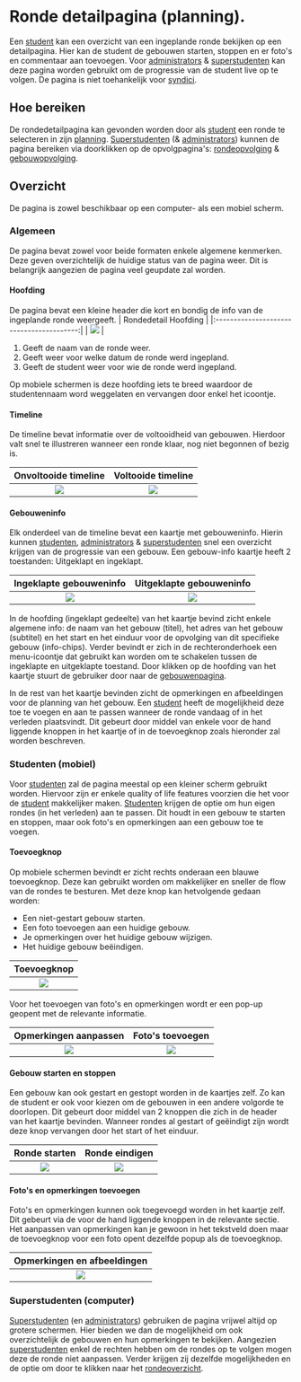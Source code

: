 # Ronde detailpagina (planning).
Een [student](../../users/student.md) kan een overzicht van een ingeplande ronde bekijken op een detailpagina. Hier kan de student de gebouwen starten, stoppen en er foto's en commentaar aan toevoegen.
Voor [administrators](../../users/admin.md) & [superstudenten](../../users/superstudent.md) kan deze pagina worden gebruikt om de progressie van de student live op te volgen.
De pagina is niet toehankelijk voor [syndici](../../users/syndicus.md).

## Hoe bereiken
De rondedetailpagina kan gevonden worden door als [student](../../users/student.md) een ronde te selecteren in zijn [planning](../overview/planning.md). [Superstudenten](../users/superstudent.md)  (& [administrators](../../users/admin.md)) kunnen de pagina bereiken via doorklikken op de opvolgpagina's: [rondeopvolging](../followup/ronde_opvolging.md) & [gebouwopvolging](../followup/gebouw_opvolging.md).

## Overzicht
De pagina is zowel beschikbaar op een computer- als een mobiel scherm.

### Algemeen
De pagina bevat zowel voor beide formaten enkele algemene kenmerken. Deze geven overzichtelijk de huidige status van de pagina weer. Dit is belangrijk aangezien de pagina veel geupdate zal worden.

#### Hoofding
De pagina bevat een kleine header die kort en bondig de info van de ingeplande ronde weergeeft.
|           Rondedetail Hoofding           |
|:----------------------------------------:|
| ![](../../assets/rounddetail_header.png) |

1) Geeft de naam van de ronde weer.
2) Geeft weer voor welke datum de ronde werd ingepland.
3) Geeft de student weer voor wie de ronde werd ingepland.

Op mobiele schermen is deze hoofding iets te breed waardoor de studentennaam word weggelaten en vervangen door enkel het icoontje.

#### Timeline
De timeline bevat informatie over de voltooidheid van gebouwen. Hierdoor valt snel te illustreren wanneer een ronde klaar, nog niet begonnen of bezig is.


|                  Onvoltooide timeline                 |                  Voltooide timeline                 |
|:-----------------------------------------------------:|:---------------------------------------------------:|
| ![](../../assets/rounddetail_timeline_incomplete.png) | ![](../../assets/rounddetail_timeline_complete.png) |

#### Gebouweninfo
Elk onderdeel van de timeline bevat een kaartje met gebouweninfo. Hierin kunnen [studenten](../../users/student.md), [administrators](../../users/admin.md) & [superstudenten](../../users/superstudent.md) snel een overzicht krijgen van de progressie van een gebouw. Een gebouw-info kaartje heeft 2 toestanden: Uitgeklapt en ingeklapt.

|             Ingeklapte gebouweninfo            |             Uitgeklapte gebouweninfo            |
|:----------------------------------------------:|:-----------------------------------------------:|
| ![](../../assets/rounddetail_buildcard_in.png) | ![](../../assets/rounddetail_buildcard_out.png) |

In de hoofding (ingeklapt gedeelte) van het kaartje bevind zicht enkele algemene info: de naam van het gebouw (titel), het adres van het gebouw (subtitel) en het start en het einduur voor de opvolging van dit specifieke gebouw (info-chips).
Verder bevindt er zich in de rechteronderhoek een menu-icoontje dat gebruikt kan worden om te schakelen tussen de ingeklapte en uitgeklapte toestand.
Door klikken op de hoofding van het kaartje stuurt de gebruiker door naar de [gebouwenpagina](../detail/gebouw.md).

In de rest van het kaartje bevinden zicht de opmerkingen en afbeeldingen voor de planning van het gebouw. Een [student](../../users/student.md) heeft de mogelijkheid deze toe te voegen en aan te passen wanneer de ronde vandaag of in het verleden plaatsvindt. Dit gebeurt door middel van enkele voor de hand liggende knoppen in het kaartje of in de toevoegknop zoals hieronder zal worden beschreven.

### Studenten (mobiel)
Voor [studenten](../../users/student.md) zal de pagina meestal op een kleiner scherm gebruikt worden. Hiervoor zijn er enkele quality of life features voorzien die het voor de [student](../../users/student.md) makkelijker maken. [Studenten](../../users/student.md) krijgen de optie om hun eigen rondes (in het verleden) aan te passen. Dit houdt in een gebouw te starten en stoppen, maar ook foto's en opmerkingen aan een gebouw toe te voegen.

#### Toevoegknop
Op mobiele schermen bevindt er zicht rechts onderaan een blauwe toevoegknop. Deze kan gebruikt worden om makkelijker en sneller de flow van de rondes te besturen. Met deze knop kan hetvolgende gedaan worden:

- Een niet-gestart gebouw starten.
- Een foto toevoegen aan een huidige gebouw.
- Je opmerkingen over het huidige gebouw wijzigen.
- Het huidige gebouw beëindigen.

|            Toevoegknop                      |
|:-------------------------------------------:|
| ![](../../assets/rounddetail_addbutton.png) |

Voor het toevoegen van foto's en opmerkingen wordt er een pop-up geopent met de relevante informatie.

|           Opmerkingen aanpassen           |            Foto's toevoegen            |
|:-----------------------------------------:|:--------------------------------------:|
| ![](../../assets/rounddetail_comment.png) | ![](../../assets/rounddetail_foto.png) |


#### Gebouw starten en stoppen
Een gebouw kan ook gestart en gestopt worden in de kaartjes zelf. Zo kan de student er ook voor kiezen om de gebouwen in een andere volgorde te doorlopen.
Dit gebeurt door middel van 2 knoppen die zich in de header van het kaartje bevinden. Wanneer rondes al gestart of geëindigt zijn wordt deze knop vervangen door het start of het einduur.

|              Ronde starten              |              Ronde eindigen              |
|:---------------------------------------:|:----------------------------------------:|
| ![](../../assets/rounddetail_start.png) | ![](../../assets/rounddetail_eindig.png) |


#### Foto's en opmerkingen toevoegen
Foto's en opmerkingen kunnen ook toegevoegd worden in het kaartje zelf. Dit gebeurt via de voor de hand liggende knoppen in de relevante sectie. Het aanpassen van opmerkingen kan je gewoon in het tekstveld doen maar de toevoegknop voor een foto opent dezelfde popup als de toevoegknop.


|            Opmerkingen en afbeeldingen            |
|:-------------------------------------------------:|
| ![](../../assets/rounddetail_photoandcomment.png) |

### Superstudenten (computer)
[Superstudenten](../../users/superstudent.md) (en [administrators](../../users/admin.md)) gebruiken de pagina vrijwel altijd op grotere schermen. Hier bieden we dan de mogelijkheid om ook overzichtelijk de gebouwen en hun opmerkingen te bekijken. Aangezien [superstudenten](../../users/superstudent.md) enkel de rechten hebben om de rondes op te volgen mogen deze de ronde niet aanpassen. Verder krijgen zij dezelfde mogelijkheden en de optie om door te klikken naar het [rondeoverzicht](rondeoverzicht.md).
